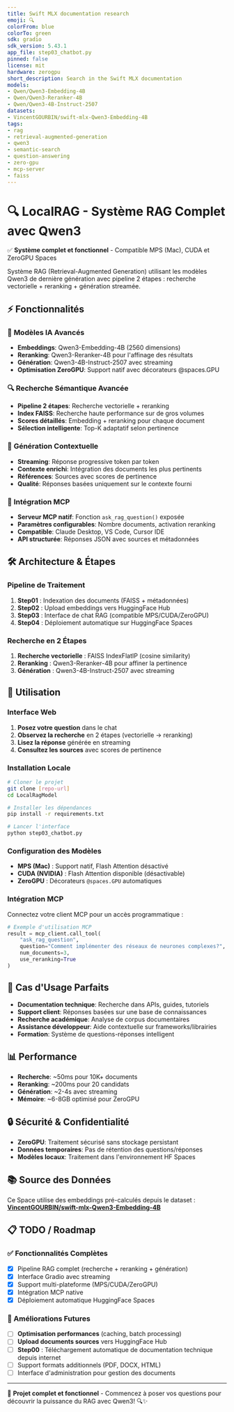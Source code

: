 ```yaml
---
title: Swift MLX documentation research
emoji: 🔍
colorFrom: blue
colorTo: green
sdk: gradio
sdk_version: 5.43.1
app_file: step03_chatbot.py
pinned: false
license: mit
hardware: zerogpu
short_description: Search in the Swift MLX documentation
models:
- Qwen/Qwen3-Embedding-4B
- Qwen/Qwen3-Reranker-4B
- Qwen/Qwen3-4B-Instruct-2507
datasets:
- VincentGOURBIN/swift-mlx-Qwen3-Embedding-4B
tags:
- rag
- retrieval-augmented-generation
- qwen3
- semantic-search
- question-answering
- zero-gpu
- mcp-server
- faiss
---
```


# 🔍 LocalRAG - Système RAG Complet avec Qwen3

✅ **Système complet et fonctionnel** - Compatible MPS (Mac), CUDA et ZeroGPU Spaces

Système RAG (Retrieval-Augmented Generation) utilisant les modèles Qwen3 de dernière génération avec pipeline 2 étapes : recherche vectorielle + reranking + génération streamée.

## ⚡ Fonctionnalités

### 🧠 **Modèles IA Avancés**
- **Embeddings**: Qwen3-Embedding-4B (2560 dimensions)
- **Reranking**: Qwen3-Reranker-4B pour l'affinage des résultats
- **Génération**: Qwen3-4B-Instruct-2507 avec streaming
- **Optimisation ZeroGPU**: Support natif avec décorateurs @spaces.GPU

### 🔍 **Recherche Sémantique Avancée**
- **Pipeline 2 étapes**: Recherche vectorielle + reranking
- **Index FAISS**: Recherche haute performance sur de gros volumes
- **Scores détaillés**: Embedding + reranking pour chaque document
- **Sélection intelligente**: Top-K adaptatif selon pertinence

### 💬 **Génération Contextuelle**
- **Streaming**: Réponse progressive token par token
- **Contexte enrichi**: Intégration des documents les plus pertinents
- **Références**: Sources avec scores de pertinence
- **Qualité**: Réponses basées uniquement sur le contexte fourni

### 🔌 **Intégration MCP**
- **Serveur MCP natif**: Fonction `ask_rag_question()` exposée
- **Paramètres configurables**: Nombre documents, activation reranking
- **Compatible**: Claude Desktop, VS Code, Cursor IDE
- **API structurée**: Réponses JSON avec sources et métadonnées

## 🛠️ Architecture & Étapes

### Pipeline de Traitement
1. **Step01** : Indexation des documents (FAISS + métadonnées)
2. **Step02** : Upload embeddings vers HuggingFace Hub
3. **Step03** : Interface de chat RAG (compatible MPS/CUDA/ZeroGPU)
4. **Step04** : Déploiement automatique sur HuggingFace Spaces

### Recherche en 2 Étapes
1. **Recherche vectorielle** : FAISS IndexFlatIP (cosine similarity)
2. **Reranking** : Qwen3-Reranker-4B pour affiner la pertinence
3. **Génération** : Qwen3-4B-Instruct-2507 avec streaming

## 🚀 Utilisation

### Interface Web
1. **Posez votre question** dans le chat
2. **Observez la recherche** en 2 étapes (vectorielle → reranking)
3. **Lisez la réponse** générée en streaming
4. **Consultez les sources** avec scores de pertinence

### Installation Locale
```bash
# Cloner le projet
git clone [repo-url]
cd LocalRagModel

# Installer les dépendances
pip install -r requirements.txt

# Lancer l'interface
python step03_chatbot.py
```

### Configuration des Modèles
- **MPS (Mac)** : Support natif, Flash Attention désactivé
- **CUDA (NVIDIA)** : Flash Attention disponible (désactivable)  
- **ZeroGPU** : Décorateurs `@spaces.GPU` automatiques

### Intégration MCP
Connectez votre client MCP pour un accès programmatique :
```python
# Exemple d'utilisation MCP
result = mcp_client.call_tool(
    "ask_rag_question",
    question="Comment implémenter des réseaux de neurones complexes?",
    num_documents=3,
    use_reranking=True
)
```

## 🎯 Cas d'Usage Parfaits

- **Documentation technique**: Recherche dans APIs, guides, tutoriels
- **Support client**: Réponses basées sur une base de connaissances
- **Recherche académique**: Analyse de corpus documentaires
- **Assistance développeur**: Aide contextuelle sur frameworks/librairies
- **Formation**: Système de questions-réponses intelligent

## 📊 Performance

- **Recherche**: ~50ms pour 10K+ documents
- **Reranking**: ~200ms pour 20 candidats  
- **Génération**: ~2-4s avec streaming
- **Mémoire**: ~6-8GB optimisé pour ZeroGPU

## 🔒 Sécurité & Confidentialité

- **ZeroGPU**: Traitement sécurisé sans stockage persistant
- **Données temporaires**: Pas de rétention des questions/réponses
- **Modèles locaux**: Traitement dans l'environnement HF Spaces

## 📚 Source des Données

Ce Space utilise des embeddings pré-calculés depuis le dataset :
**[VincentGOURBIN/swift-mlx-Qwen3-Embedding-4B](https://huggingface.co/datasets/VincentGOURBIN/swift-mlx-Qwen3-Embedding-4B)**

## 📋 TODO / Roadmap

### ✅ Fonctionnalités Complètes
- [x] Pipeline RAG complet (recherche + reranking + génération)
- [x] Interface Gradio avec streaming
- [x] Support multi-plateforme (MPS/CUDA/ZeroGPU)
- [x] Intégration MCP native
- [x] Déploiement automatique HuggingFace Spaces

### 🔄 Améliorations Futures
- [ ] **Optimisation performances** (caching, batch processing)
- [ ] **Upload documents sources** vers HuggingFace Hub
- [ ] **Step00** : Téléchargement automatique de documentation technique depuis internet
- [ ] Support formats additionnels (PDF, DOCX, HTML)
- [ ] Interface d'administration pour gestion des documents

---

🚀 **Projet complet et fonctionnel** - Commencez à poser vos questions pour découvrir la puissance du RAG avec Qwen3! 🔍✨
